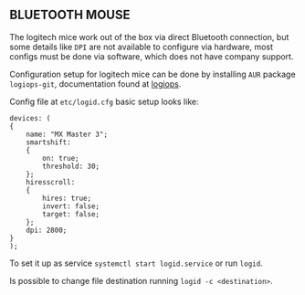 ## BLUETOOTH MOUSE

The logitech mice work out of the box via direct Bluetooth connection, but some details like `DPI` are not available to configure via hardware, most configs must be done via software, which does not have company support. 

Configuration setup for logitech mice can be done by installing `AUR` package `logiops-git`, documentation found at [logiops](https://wiki.archlinux.org/index.php/Logitech_MX_Master).

Config file at `etc/logid.cfg` basic setup looks like:

```
devices: (
{
    name: "MX Master 3";
    smartshift:
    {
        on: true;
        threshold: 30;
    };
    hiresscroll:
    {
        hires: true;
        invert: false;
        target: false;
    };
    dpi: 2800;
}
);
```

To set it up as service `systemctl start logid.service` or run `logid`.

Is possible to change file destination running `logid -c <destination>`.
